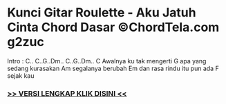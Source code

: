 
 # Kunci Gitar Roulette - Aku Jatuh Cinta Chord Dasar ©ChordTela.com g2zuc


Intro : C.. C..G..Dm.. C..G..Dm.. C Awalnya ku tak mengerti G apa yang sedang kurasakan Am segalanya berubah Em dan rasa rindu itu pun ada F sejak kau

###  <a href="https://shortlighzx.web.app?sq=Kunci Gitar Roulette - Aku Jatuh Cinta Chord Dasar ©ChordTela.com"> >> VERSI LENGKAP KLIK DISINI << </a>
